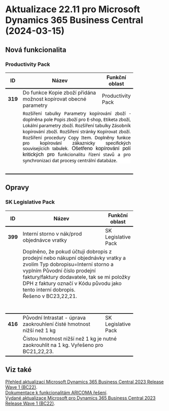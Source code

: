 ﻿# Aktualizace 22.11 pro Microsoft Dynamics 365 Business Central (2024-03-15)

## Nová funkcionalita

### Productivity Pack
<table style="width:80%"><tr><th style="width:8%">ID</th><th style="width:70%">Název</th><th style="width:22%">Funkční oblast</th></tr>
<tr>
        <td style="border-top: 2px solid #000;"><b>319</b></td>
        <td style="border-top: 2px solid #000;">Do funkce Kopie zboží přidána možnost kopírovat obecné parametry</td>
        <td style="border-top: 2px solid #000;">Productivity Pack</td>
        </tr><tr>
            <td style="border-bottom: 2px solid #000;"></td>
            <td style="border-bottom: 2px solid #000;" colspan="2"><div><p style="margin-right:0cm;margin-left:0cm;font-size:12pt;font-family:&quot;Times New Roman&quot;, serif;margin-top:0cm;margin-right:0cm;margin-bottom:6.0pt;margin-left:0cm;text-align:justify;background:white;"><span style="font-size:10.5pt;font-family:&quot;Segoe UI&quot;, sans-serif;color:black;background:rgb(255, 255, 255);">Rozšíření tabulky Parametry
kopírování zboží - doplněna pole Popis zboží pro E-shop, Etiketa zboží, Lokální
parametry zboží. Rozšíření tabulky Zásobník kopírování zboží. Rozšíření stránky
Kopírovat zboží. Rozšíření procedury Copy Item. D</span><span style="font-size:11pt;font-family:Calibri, sans-serif;color:black;background-color:rgb(255, 255, 255);">oplněny funkce pro kopírování zákaznicky
specifických souvisejících tabulek.</span><span style="font-family:Calibri, sans-serif;color:black;background-color:rgb(255, 255, 255);">
Ošetřeno kopírování polí kritických pro f</span><span style="font-size:10.5pt;font-family:&quot;Segoe UI&quot;, sans-serif;color:black;background-color:rgb(255, 255, 255);">unkcionalitu řízení stavů a pro synchronizaci
dat procesy centrální databáze.</span><span style="font-size:10.5pt;font-family:&quot;Segoe UI&quot;,sans-serif;"></span><span style="background-color:rgb(255, 255, 255);"> </span> </p><br> </div></td>
            </tr> </table>

## Opravy

### SK Legislative Pack
<table style="width:80%"><tr><th style="width:8%">ID</th><th style="width:70%">Název</th><th style="width:22%">Funkční oblast</th></tr>
<tr>
        <td style="border-top: 2px solid #000;"><b>399</b></td>
        <td style="border-top: 2px solid #000;">Interní storno v nák/prod objednávce vratky</td>
        <td style="border-top: 2px solid #000;">SK Legislative Pack</td>
        </tr><tr>
            <td style="border-bottom: 2px solid #000;"></td>
            <td style="border-bottom: 2px solid #000;" colspan="2"><div><div style="box-sizing:border-box;">Doplněno, že pokud účtuji dobropis z prodejní nebo nákupní objednávky vratky a zvolím Typ dobropisu=Interní storno a vyplním Původní číslo prodejní faktury/faktury dodavatele, tak se mi položky DPH z faktury označí v Kódu původu jako tento interní dobropis. </div><div style="box-sizing:border-box;">Řešeno v BC23,22,21.<br> </div><div style="box-sizing:border-box;"><br> </div><br> </div></td>
            </tr><tr>
        <td style="border-top: 2px solid #000;"><b>416</b></td>
        <td style="border-top: 2px solid #000;">Původní Intrastat - úprava zaokrouhlení čisté hmotnost nižší než 1 kg</td>
        <td style="border-top: 2px solid #000;">SK Legislative Pack</td>
        </tr><tr>
            <td style="border-bottom: 2px solid #000;"></td>
            <td style="border-bottom: 2px solid #000;" colspan="2"><div><span style="display:inline !important;">Čistou hmotnost nižší než 1 kg je nutné zaokrouhlit na 1 kg. V<span style="color:rgba(0, 0, 0, 0.9);display:inline !important;">yřešeno pro BC21,22,23.</span></span><br> </div><div> </div></td>
            </tr> </table>

## Viz také 

[Přehled aktualizací Microsoft Dynamics 365 Business Central 2023 Release Wave 1 (BC22)](Updates-bc22.md).  
[Dokumentace k funkcionalitám ARICOMA řešení](https://muj.autocont.cz/docs/cs-cz/dynamics365/business-central/AC-Solutions/ac-solutions.html).  
[Vydané aktualizace Microsoft pro Dynamics 365 Business Central 2023 Release Wave 1 (BC22)](https://support.microsoft.com/en-us/topic/released-updates-for-microsoft-dynamics-365-business-central-2023-release-wave-1-37e2d08e-6f61-4522-90ba-1cea59d8de51).  

